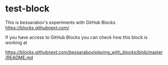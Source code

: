 # test-block

This is bessarabov's experiments with GitHub Blocks https://blocks.githubnext.com/

If you have access to GitHub Blocks you can check how this block is working at

https://blocks.githubnext.com/bessarabov/playing_with_blocks/blob/master/README.md
